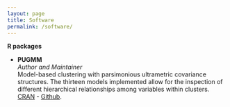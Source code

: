 ```yaml
---
layout: page
title: Software
permalink: /software/
---
```

**R packages**
- **PUGMM** \
_Author and Maintainer_ \
Model-based clustering with parsimonious ultrametric covariance structures. The thirteen models implemented allow for the inspection of different hierarchical relationships among variables within clusters. \
<a href="https://cran.rstudio.com/web/packages/PUGMM/index.html" target="_blank">CRAN</a> - <a href="https://github.com/giorgiazaccaria/PUGMM" target="_blank">Github</a>.
